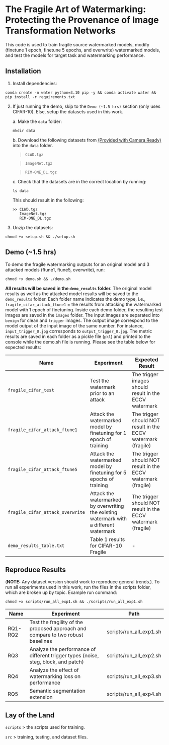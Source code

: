 # The Fragile Art of Watermarking: Protecting the Provenance of Image Transformation Networks
This code is used to train fragile source watermarked models, modify (finetune 1 epoch, finetune 5 epochs, and overwrite) watermarked models, and test the models for target task and watermarking performance.

## Installation
1. Install dependencies:

```
conda create -n water python=3.10 pip -y && conda activate water && pip install -r requirements.txt
```
2. If just running the demo, skip to the `Demo (~1.5 hrs)` section (only uses CIFAR-10). Else, setup the datasets used in this work.

    a. Make the `data` folder:
    ```
    mkdir data
    ```

    b. Download the following datasets from [(Provided with Camera Ready)]() into the `data` folder.

    > `CLWD.tgz`

    > `ImageNet.tgz`

    > `RIM-ONE_DL.tgz`

    c. Check that the datasets are in the correct location by running: 
    ```
    ls data
    ```
    This should result in the following:
    ```
    >> CLWD.tgz
       ImageNet.tgz
       RIM-ONE_DL.tgz
    ```

3. Unzip the datasets:
```
chmod +x setup.sh && ./setup.sh
```



## Demo (~1.5 hrs)
To demo the fragile watermarking outputs for an original model and 3 attacked models (ftune1, ftune5, overwrite), run: 

```
chmod +x demo.sh && ./demo.sh
```

**All results will be saved in the `demo_results` folder.** The original model results as well as the attacked model results will be saved to the `demo_results` folder. Each folder name indicates the demo type, i.e., `fragile_cifar_attack_ftune1` = the results from attacking the watermarked model with 1 epoch of finetuning. Inside each demo folder, the resulting test images are saved in the `images` folder. The input images are separated into `benign` for clean and `trigger` images. The output image correspond to the model output of the input image of the same number. For instance, `input_trigger_0.jpg` corresponds to `output_trigger_0.jpg`. The metric results are saved in each folder as a pickle file (`pkl`) and printed to the console while the demo.sh file is running. Please see the table below for expected results:

|  Name      | Experiment                                | Expected Result |
|------------|-------------------------------------------|-------|
| `fragile_cifar_test`  | Test the watermark prior to an attack | The trigger images should result in the ECCV watermark |
| `fragile_cifar_attack_ftune1` | Attack the watermarked model by finetuning for 1 epoch of training | The trigger should NOT result in the ECCV watermark (fragile) |
| `fragile_cifar_attack_ftune5`  | Attack the watermarked model by finetuning for 5 epochs of training  | The trigger should NOT result in the ECCV watermark (fragile)  |
| `fragile_cifar_attack_overwrite` | Attack the watermarked by overwriting the existing watermark with a different watermark |The trigger should NOT result in the ECCV watermark (fragile)  |
| `demo_results_table.txt` | Table 1 results for CIFAR-10 Fragile |  - |


## Reproduce Results
(**NOTE:** Any dataset version should work to reproduce general trends.). To run all experiments used in this work, run the files in the scripts folder, which are broken up by topic. Example run command:

```
chmod +x scripts/run_all_exp1.sh && ./scripts/run_all_exp1.sh
```

|  Name       | Experiment                                | Path |
|------------|-------------------------------------------|-------|
| RQ1-RQ2| Test the fragility of the proposed approach and compare to two robust baselines | scripts/run_all_exp1.sh |
| RQ3  | Analyze the performance of different trigger types (noise, steg, block, and patch) | scripts/run_all_exp2.sh |
| RQ4  | Analyze the effect of watermarking loss on performance                         | scripts/run_all_exp3.sh |
| RQ5  | Semantic segmentation extension                         | scripts/run_all_exp4.sh |


## Lay of the Land
`scripts` > the scripts used for training.

`src` > training, testing, and dataset files.

